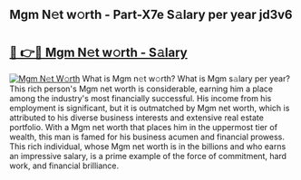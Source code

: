 ## Mgm N𝚎t w𝚘rth - Part-X7e S𝚊lary per year jd3v6

# <h2><a href="http://gc0rad.nevu.top/?p=Mgm">🔗 👉🔴 Mgm N𝚎t w𝚘rth - S𝚊lary</a></h2>

[![Mgm N𝚎t W𝚘rth](https://i.imgur.com/Oavwk0R.jpeg)](http://gc0rad.nevu.top/?p=Mgm)
What is Mgm n𝚎t w𝚘rth? What is Mgm s𝚊lary per year?
This rich person's Mgm net worth is considerable, earning him a place among the industry's most financially successful. His income from his employment is significant, but it is outmatched by Mgm net worth, which is attributed to his diverse business interests and extensive real estate portfolio. With a Mgm net worth that places him in the uppermost tier of wealth, this man is famed for his business acumen and financial prowess. This rich individual, whose Mgm net worth is in the billions and who earns an impressive salary, is a prime example of the force of commitment, hard work, and financial brilliance.
